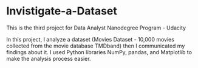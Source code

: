 # Invistigate-a-Dataset
This is the third project for Data Analyst Nanodegree Program - Udacity

In this project, I analyze a dataset (Movies Dataset - 10,000 movies collected from the movie database TMDband) then I communicated my findings about it. I used Python libraries NumPy, pandas, and Matplotlib to make the analysis process easier.
